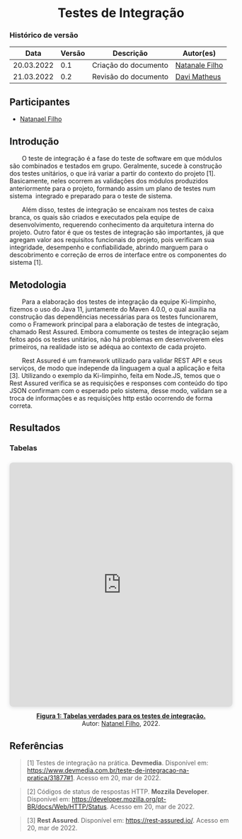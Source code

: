 # <center> Testes de Integração

### Histórico de versão<br>

| Data       | Versão | Descrição            | Autor(es)                    |
| ---------- | ------ | -------------------- | ---------------------------- |
| 20.03.2022 | 0.1 | Criação do documento | [Natanale Filho](https://github.com/fernandes-natanael) |
| 21.03.2022 | 0.2 | Revisão do documento | [Davi Matheus](https://github.com/DaviMatheus)  |

## Participantes

* [Natanael Filho](https://github.com/fernandes-natanael)

## Introdução

&emsp;&emsp;O teste de integração é a fase do teste de software em que módulos são combinados e testados em grupo. Geralmente, sucede à construção dos testes unitários, o que irá variar a partir do contexto do projeto [1]. Basicamente, neles ocorrem as validações dos módulos produzidos anteriormente para o projeto, formando assim um plano de testes num sistema  integrado e preparado para o teste de sistema.

&emsp;&emsp;Além disso, testes de integração se encaixam nos testes de caixa branca, os quais são criados e executados pela equipe de desenvolvimento, requerendo conhecimento da arquitetura interna do projeto. Outro fator é que os testes de integração são importantes, já que agregam valor aos requisitos funcionais do projeto, pois verificam sua integridade, desempenho e confiabilidade, abrindo marguem para o descobrimento e correção de erros de interface entre os componentes do sistema [1].

## Metodologia

&emsp;&emsp;Para a elaboração dos testes de integração da equipe Ki-limpinho, fizemos o uso do Java 11, juntamente do Maven 4.0.0, o qual auxilia na construção das dependências necessárias para os testes funcionarem, como o Framework principal para a elaboração de testes de integração, chamado Rest Assured. Embora comumente os testes de integração sejam feitos após os testes unitários, não há problemas em desenvolverem eles primeiros, na realidade isto se adéqua  ao contexto de cada projeto.

&emsp;&emsp;Rest Assured é um framework utilizado para validar REST API e seus serviços, de modo que independe da linguagem a qual a aplicação e feita [3]. Utilizando o exemplo da Ki-limpinho, feita em Node.JS, temos que o Rest Assured verifica se as requisições e responses com conteúdo do tipo JSON confirmam com o esperado pelo sistema, desse modo, validam se a troca de informações e as requisições http estão ocorrendo de forma correta.

## Resultados

### Tabelas

<div style="position: relative; width: 100%; height: 0; padding-top: 100.0000%;
 padding-bottom: 48px; box-shadow: 0 2px 8px 0 rgba(63,69,81,0.16); margin-top: 1.6em; margin-bottom: 0.9em; overflow: hidden;
 border-radius: 8px; will-change: transform;">
  <iframe loading="lazy" style="position: absolute; width: 100%; height: 100%; top: 0; left: 0; border: none; padding: 0;margin: 0;"
    src="https:&#x2F;&#x2F;www.canva.com&#x2F;design&#x2F;DAE7lLlPzFE&#x2F;view?embed" allowfullscreen="allowfullscreen" allow="fullscreen">
  </iframe>
</div>

<center>
<a href="https:&#x2F;&#x2F;www.canva.com&#x2F;design&#x2F;DAE7lLlPzFE&#x2F;view?utm_content=DAE7lLlPzFE&amp;utm_campaign=designshare&amp;utm_medium=embeds&amp;utm_source=link" target="_blank" rel="noopener"> <strong>Figura 1: Tabelas verdades para os testes de integração.</strong>
</a></center>
<center>Autor:  <a href='https://github.com/fernandes-natanael'>Natanel Filho</a>, 2022.</center>

## Referências

> [1] Testes de integração na prática. **Devmedia**. Disponível em: <https://www.devmedia.com.br/teste-de-integracao-na-pratica/31877#1>. Acesso em 20, mar de 2022.

> [2] Códigos de status de respostas HTTP. **Mozzila Developer**. Disponível em: <https://developer.mozilla.org/pt-BR/docs/Web/HTTP/Status>. Acesso em 20, mar de 2022.


> [3] **Rest Assured**. Disponível em: <https://rest-assured.io/>. Acesso em 20, mar de 2022.


